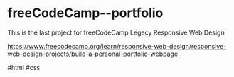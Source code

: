 # freeCodeCamp--portfolio

This is the last project for freeCodeCamp Legecy Responsive Web Design

https://www.freecodecamp.org/learn/responsive-web-design/responsive-web-design-projects/build-a-personal-portfolio-webpage

#html #css
